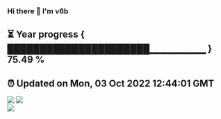 ### Hi there 👋  I'm v6b  
⏳ Year progress { ██████████████████████▁▁▁▁▁▁▁▁ } 75.49 %
---
⏰ Updated on Mon, 03 Oct 2022 12:44:01 GMT
---
![](https://github-readme-stats.vercel.app/api?username=v6b&bg_color=30,e96443,904e95&title_color=fff&text_color=fff&layout=compact)
![](https://github-readme-stats.vercel.app/api/top-langs/?username=v6b&layout=compact&bg_color=30,e96443,904e95&title_color=fff&text_color=fff)  
![](https://gcore.jsdelivr.net/gh/v6b/v6b@main/assets/github-contribution-grid-snake.svg)

